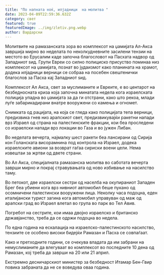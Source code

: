 ```yaml
---
title: "По напната ноќ, илјадници  на молитва "
date: 2023-04-09T22:59:36.632Z
category: свет
featured: true
featuredImage: ../img/zletiv.png.webp
author: Вардарски
---
```


Молитвите на рамазанската зора во комплексот на џамијата Ал-Акса завршија мирно во неделата по неколкудневните засилени тензии на местото во Ерусалим каде започна благословот на Пасхата надвор од Западниот ѕид.
Групи Евреи со силно полициско присуство поминаа низ комплексот на џамијата, познат во јудаизмот како планината на храмот, додека илјадници верници се собраа на посебен свештенички благослов за Пасха кај Западниот ѕид.

Комплексот Ал Акса, свет за муслиманите и Евреите, е во центарот на безбедносната криза која започна минатата недела кога израелската полиција упадна во џамијата за да ги отстрани, како што рекоа, млади луѓе забарикадирани внатре вооружени со камења и огномет.

Снимката од рацијата, на која се гледа како полицијата тепа верници, предизвика гнев низ арапскиот свет, предизвикувајќи ракетни напади врз Израел од страна на палестинските фракции, кои беа проследени со израелски напади врз локации во Газа и во јужен Либан.

Во неделата вечерта, најмалку шест ракети беа лансирани од Сирија кон Голанската висорамнина под контрола на Израел, додека израелските авиони за возврат гаѓаа сириски воени цели. Нема извештаи за жртви од двете страни.

Во Ал Акса, специјалната рамазанска молитва во саботата вечерта заврши мирно и покрај стравувањата од ново избивање на насилство таму.

Во петокот, две израелски сестри од населба на окупираниот Западен Брег беа убиени кога врз нивниот автомобил беше пукано од осомничени палестински вооружени лица. Неколку часа подоцна, еден италијански турист загина кога автомобил управуван од маж од арапски град во Израел влетал во група во парк во Тел Авив.

Погребот на сестрите, кои имаа двојно израелско и британско државјанство, треба да се одржи подоцна во недела.

По една година на ескалација на израелско-палестинското насилство, тензиите се особено високи бидејќи Рамазан и Пасха се совпаѓаат.

Како и претходните години, се очекува владата да им забрани на немуслиманите да влегуваат во комплексот во последните 10 дена од Рамазан, кој треба да заврши на 20 или 21 април.

Екстремно десничарскиот министер за безбедност Итамар Бен-Гвир повика забраната да не се воведува оваа година.
